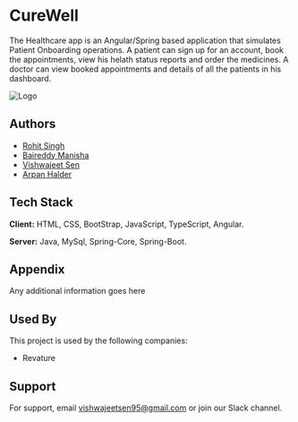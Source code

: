 # CureWell

The Healthcare app is an Angular/Spring based application that simulates Patient Onboarding operations. A patient can sign up for an account, book the appointments, view his helath status reports and order the medicines. A doctor can view booked appointments and details of all the patients in his dashboard.


![Logo](https://user-images.githubusercontent.com/87994386/134647150-0b3d050c-d1de-4247-b21e-2181d608b6de.png)

    
## Authors

- [Rohit Singh](https://www.github.com/ItsRohitSingh)
- [Baireddy Manisha](https://www.github.com/baireddy-manisha)
- [Vishwajeet Sen](https://www.github.com/VishwajeetSen)
- [Arpan Halder](https://www.github.com/arpanhalder7384)
## Tech Stack

**Client:** HTML, CSS, BootStrap, JavaScript, TypeScript, Angular.

**Server:** Java, MySql, Spring-Core, Spring-Boot.

  

  
## Appendix

Any additional information goes here

  
## Used By

This project is used by the following companies:

- Revature

  
## Support

For support, email vishwajeetsen95@gmail.com or join our Slack channel.

  

  
